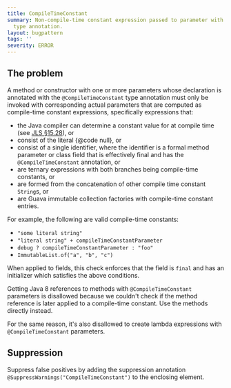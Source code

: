 ```yaml
---
title: CompileTimeConstant
summary: Non-compile-time constant expression passed to parameter with @CompileTimeConstant
  type annotation.
layout: bugpattern
tags: ''
severity: ERROR
---
```


<!--
*** AUTO-GENERATED, DO NOT MODIFY ***
To make changes, edit the @BugPattern annotation or the explanation in docs/bugpattern.
-->


## The problem
A method or constructor with one or more parameters whose declaration is
annotated with the `@CompileTimeConstant` type annotation must only be invoked
with corresponding actual parameters that are computed as compile-time constant
expressions, specifically expressions that:

*   the Java compiler can determine a constant value for at compile time (see
    [JLS §15.28](https://docs.oracle.com/javase/specs/jls/se11/html/jls-15.html#jls-15.28)),
    or
*   consist of the literal {@code null}, or
*   consist of a single identifier, where the identifier is a formal method
    parameter or class field that is effectively final and has the
    `@CompileTimeConstant` annotation, or
*   are ternary expressions with both branches being compile-time constants, or
*   are formed from the concatenation of other compile time constant `String`s,
    or
*   are Guava immutable collection factories with compile-time constant entries.

For example, the following are valid compile-time constants:

*   `"some literal string"`
*   `"literal string" + compileTimeConstantParameter`
*   `debug ? compileTimeConstantParameter : "foo"`
*   `ImmutableList.of("a", "b", "c")`

When applied to fields, this check enforces that the field is `final` and has an
initializer which satisfies the above conditions.

Getting Java 8 references to methods with `@CompileTimeConstant` parameters is
disallowed because we couldn't check if the method reference is later applied to
a compile-time constant. Use the methods directly instead.

For the same reason, it's also disallowed to create lambda expressions with
`@CompileTimeConstant` parameters.

## Suppression
Suppress false positives by adding the suppression annotation `@SuppressWarnings("CompileTimeConstant")` to the enclosing element.
